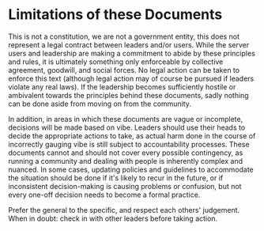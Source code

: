 # Limitations of these Documents

This is not a constitution, we are not a government entity, this does not represent a legal contract between leaders and/or users. While the server users and leadership are making a commitment to abide by these principles and rules, it is ultimately something only enforceable by collective agreement, goodwill, and social forces. No legal action can be taken to enforce this text (although legal action may of course be pursued if leaders violate any real laws). If the leadership becomes sufficiently hostile or ambivalent towards the principles behind these documents, sadly nothing can be done aside from moving on from the community.

In addition, in areas in which these documents are vague or incomplete, decisions will be made based on vibe. Leaders should use their heads to decide the appropriate actions to take, as actual harm done in the course of incorrectly gauging vibe is still subject to accountability processes. These documents cannot and should not cover every possible contingency, as running a community and dealing with people is inherently complex and nuanced. In some cases, updating policies and guidelines to accommodate the situation should be done if it's likely to recur in the future, or if inconsistent decision-making is causing problems or confusion, but not every one-off decision needs to become a formal practice.

Prefer the general to the specific, and respect each others' judgement. When in doubt: check in with other leaders before taking action.